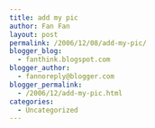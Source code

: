 ```yaml
---
title: add my pic
author: Fan Fan
layout: post
permalink: /2006/12/08/add-my-pic/
blogger_blog:
  - fanthink.blogspot.com
blogger_author:
  - fannoreply@blogger.com
blogger_permalink:
  - /2006/12/add-my-pic.html
categories:
  - Uncategorized
---
```

<a onblur="try {parent.deselectBloggerImageGracefully();} catch(e) {}" href="http://2.bp.blogspot.com/_lz-dDaxCZHc/Rhm36sXY1cI/AAAAAAAAABQ/fpUDmUg6jYg/s1600-h/%E5%B0%84%E6%89%8B%E5%BA%A72.jpg"><img style="margin: 0pt 10px 10px 0pt; float: left; cursor: pointer;" src="http://2.bp.blogspot.com/_lz-dDaxCZHc/Rhm36sXY1cI/AAAAAAAAABQ/fpUDmUg6jYg/s320/%E5%B0%84%E6%89%8B%E5%BA%A72.jpg" alt="" id="BLOGGER_PHOTO_ID_5051270676042274242" border="0" /></a>  
<a onblur="try {parent.deselectBloggerImageGracefully();} catch(e) {}" href="http://photos1.blogger.com/x/blogger/3918/803/1600/5382/mine.jpg"><br /></a>
